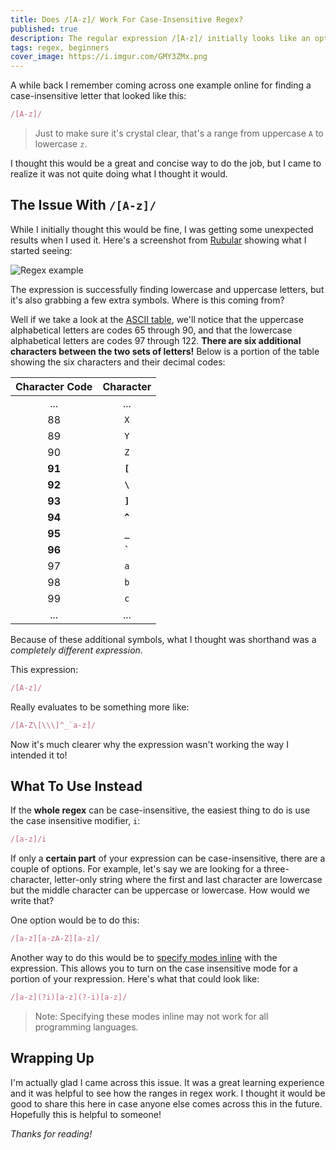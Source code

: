 ```yaml
---
title: Does /[A-z]/ Work For Case-Insensitive Regex?
published: true
description: The regular expression /[A-z]/ initially looks like an option to quickly select all letters regardless of case, but it comes with a few caveats.
tags: regex, beginners
cover_image: https://i.imgur.com/GMY3ZMx.png
---
```


A while back I remember coming across one example online for finding a case-insensitive letter that looked like this:

```rb
/[A-z]/
```

> Just to make sure it's crystal clear, that's a range from uppercase `A` to lowercase `z`.

I thought this would be a great and concise way to do the job, but I came to realize it was not quite doing what I thought it would.

## The Issue With `/[A-z]/`

While I initially thought this would be fine, I was getting some unexpected results when I used it. Here's a screenshot from [Rubular](https://rubular.com/) showing what I started seeing:

![Regex example](https://i.imgur.com/q9FosL5.png)

The expression is successfully finding lowercase and uppercase letters, but it's also grabbing a few extra symbols. Where is this coming from?

Well if we take a look at the [ASCII table](https://www.ascii-code.com/), we'll notice that the uppercase alphabetical letters are codes 65 through 90, and that the lowercase alphabetical letters are codes 97 through 122. **There are six additional characters between the two sets of letters!** Below is a portion of the table showing the six characters and their decimal codes:

| Character Code | Character |
:-----: | :-----:
| ... | ... |
| 88 | `X` |
| 89 | `Y` |
| 90 | `Z` |
| **91** | **`[`** |
| **92** | **`\`** |
| **93** | **`]`** |
| **94** | **`^`** |
| **95** | **`_`** |
| **96** | **`` ` ``** |
| 97 | `a` |
| 98 | `b` |
| 99 | `c` |
| ... | ... |

Because of these additional symbols, what I thought was shorthand was a *completely different expression*.

This expression:

```rb
/[A-z]/
```

Really evaluates to be something more like:

```rb
/[A-Z\[\\\]^_`a-z]/
```

Now it's much clearer why the expression wasn't working the way I intended it to!

## What To Use Instead

If the **whole regex** can be case-insensitive, the easiest thing to do is use the case insensitive modifier, `i`:

```rb
/[a-z]/i
```

If only a **certain part** of your expression can be case-insensitive, there are a couple of options. For example, let's say we are looking for a three-character, letter-only string where the first and last character are lowercase but the middle character can be uppercase or lowercase. How would we write that?

One option would be to do this:

```rb
/[a-z][a-zA-Z][a-z]/
```

Another way to do this would be to [specify modes inline](https://www.regular-expressions.info/modifiers.html) with the expression. This allows you to turn on the case insensitive mode for a portion of your rexpression. Here's what that could look like:

```rb
/[a-z](?i)[a-z](?-i)[a-z]/
```

> Note: Specifying these modes inline may not work for all programming languages.

## Wrapping Up

I'm actually glad I came across this issue. It was a great learning experience and it was helpful to see how the ranges in regex work. I thought it would be good to share this here in case anyone else comes across this in the future. Hopefully this is helpful to someone! 

*Thanks for reading!*